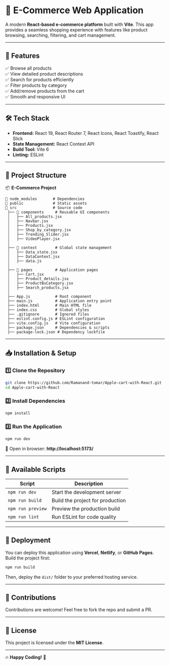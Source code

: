 # 🛒 E-Commerce Web Application

A modern **React-based e-commerce platform** built with **Vite**. This app provides a seamless shopping experience with features like product browsing, searching, filtering, and cart management.

---

## 🚀 Features
✅ Browse all products  
✅ View detailed product descriptions  
✅ Search for products efficiently  
✅ Filter products by category  
✅ Add/remove products from the cart  
✅ Smooth and responsive UI  

---

## 🛠️ Tech Stack
- **Frontend:** React 19, React Router 7, React Icons, React Toastify, React Slick
- **State Management:** React Context API
- **Build Tool:** Vite 6
- **Linting:** ESLint

---

## 📂 Project Structure
📦 **E-Commerce Project**
```
📂 node_modules       # Dependencies
📂 public             # Static assets
📂 src                # Source code
 ├── 📂 components     # Reusable UI components
 │   ├── All_products.jsx
 │   ├── Navbar.jsx
 │   ├── Products.jsx
 │   ├── Shop_by_category.jsx
 │   ├── Trending_Slider.jsx
 │   ├── VideoPlayer.jsx
 │
 ├── 📂 context        # Global state management
 │   ├── Data_state.jsx
 │   ├── DataContext.jsx
 │   ├── data.js
 │
 ├── 📂 pages          # Application pages
 │   ├── Cart.jsx
 │   ├── Product_details.jsx
 │   ├── ProductBuCategory.jsx
 │   ├── Search_products.jsx
 │
 ├── App.js           # Root component
 ├── main.js          # Application entry point
 ├── index.html       # Main HTML file
 ├── index.css        # Global styles
 ├── .gitignore       # Ignored files
 ├── eslint.config.js # ESLint configuration
 ├── vite.config.js   # Vite configuration
 ├── package.json     # Dependencies & scripts
 ├── package-lock.json # Dependency lockfile
```

---

## 📥 Installation & Setup
### 1️⃣ Clone the Repository
```bash
git clone https://github.com/Ramanand-tomar/Apple-cart-with-React.git
cd Apple-cart-with-React
```
### 2️⃣ Install Dependencies
```bash
npm install
```
### 3️⃣ Run the Application
```bash
npm run dev
```
🔗 Open in browser: **http://localhost:5173/**

---

## 🎯 Available Scripts
| Script          | Description |
|----------------|-------------|
| `npm run dev`  | Start the development server |
| `npm run build` | Build the project for production |
| `npm run preview` | Preview the production build |
| `npm run lint` | Run ESLint for code quality |

---

## 🚀 Deployment
You can deploy this application using **Vercel**, **Netlify**, or **GitHub Pages**. Build the project first:
```bash
npm run build
```
Then, deploy the `dist/` folder to your preferred hosting service.

---

## 🤝 Contributions
Contributions are welcome! Feel free to fork the repo and submit a PR.

---

## 📜 License
This project is licensed under the **MIT License**.

---

🔥 **Happy Coding!** 🚀

